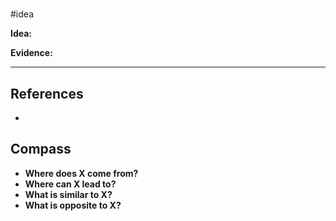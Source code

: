 # 

#idea 

**Idea:**

**Evidence:**

---

## References
-

## Compass
- **Where does X come from?**
- **Where can X lead to?**
- **What is similar to X?**
- **What is opposite to X?**
